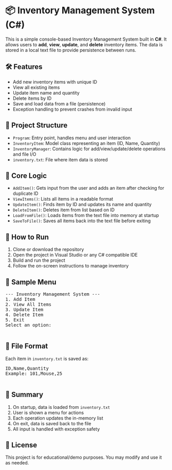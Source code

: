 <!DOCTYPE html>
<html>
<head>
  <meta charset="UTF-8">
  <title>Inventory Management System - C#</title>
</head>
<body>
  <h1>📦 Inventory Management System (C#)</h1>

  <p>This is a simple console-based Inventory Management System built in <strong>C#</strong>. It allows users to <strong>add</strong>, <strong>view</strong>, <strong>update</strong>, and <strong>delete</strong> inventory items. The data is stored in a local text file to provide persistence between runs.</p>

  <h2>🛠️ Features</h2>
  <ul>
    <li>Add new inventory items with unique ID</li>
    <li>View all existing items</li>
    <li>Update item name and quantity</li>
    <li>Delete items by ID</li>
    <li>Save and load data from a file (persistence)</li>
    <li>Exception handling to prevent crashes from invalid input</li>
  </ul>

  <h2>📁 Project Structure</h2>
  <ul>
    <li><code>Program</code>: Entry point, handles menu and user interaction</li>
    <li><code>InventoryItem</code>: Model class representing an item (ID, Name, Quantity)</li>
    <li><code>InventoryManager</code>: Contains logic for add/view/update/delete operations and file I/O</li>
    <li><code>inventory.txt</code>: File where item data is stored</li>
  </ul>

  <h2>🧠 Core Logic</h2>
  <ul>
    <li><code>AddItem()</code>: Gets input from the user and adds an item after checking for duplicate ID</li>
    <li><code>ViewItems()</code>: Lists all items in a readable format</li>
    <li><code>UpdateItem()</code>: Finds item by ID and updates its name and quantity</li>
    <li><code>DeleteItem()</code>: Deletes item from list based on ID</li>
    <li><code>LoadFromFile()</code>: Loads items from the text file into memory at startup</li>
    <li><code>SaveToFile()</code>: Saves all items back into the text file before exiting</li>
  </ul>

  <h2>🚀 How to Run</h2>
  <ol>
    <li>Clone or download the repository</li>
    <li>Open the project in Visual Studio or any C# compatible IDE</li>
    <li>Build and run the project</li>
    <li>Follow the on-screen instructions to manage inventory</li>
  </ol>

  <h2>📝 Sample Menu</h2>
  <pre>
--- Inventory Management System ---
1. Add Item
2. View All Items
3. Update Item
4. Delete Item
5. Exit
Select an option:
  </pre>

  <h2>💾 File Format</h2>
  <p>Each item in <code>inventory.txt</code> is saved as:</p>
  <pre>
ID,Name,Quantity
Example: 101,Mouse,25
  </pre>

  <h2>📌 Summary</h2>
  <ol>
    <li>On startup, data is loaded from <code>inventory.txt</code></li>
    <li>User is shown a menu for actions</li>
    <li>Each operation updates the in-memory list</li>
    <li>On exit, data is saved back to the file</li>
    <li>All input is handled with exception safety</li>
  </ol>

  <h2>📃 License</h2>
  <p>This project is for educational/demo purposes. You may modify and use it as needed.</p>
</body>
</html>

